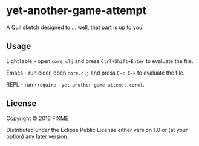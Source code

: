 # yet-another-game-attempt

A Quil sketch designed to ... well, that part is up to you.

## Usage

LightTable - open `core.clj` and press `Ctrl+Shift+Enter` to evaluate the file.

Emacs - run cider, open `core.clj` and press `C-c C-k` to evaluate the file.

REPL - run `(require 'yet-another-game-attempt.core)`.

## License

Copyright © 2016 FIXME

Distributed under the Eclipse Public License either version 1.0 or (at
your option) any later version.
